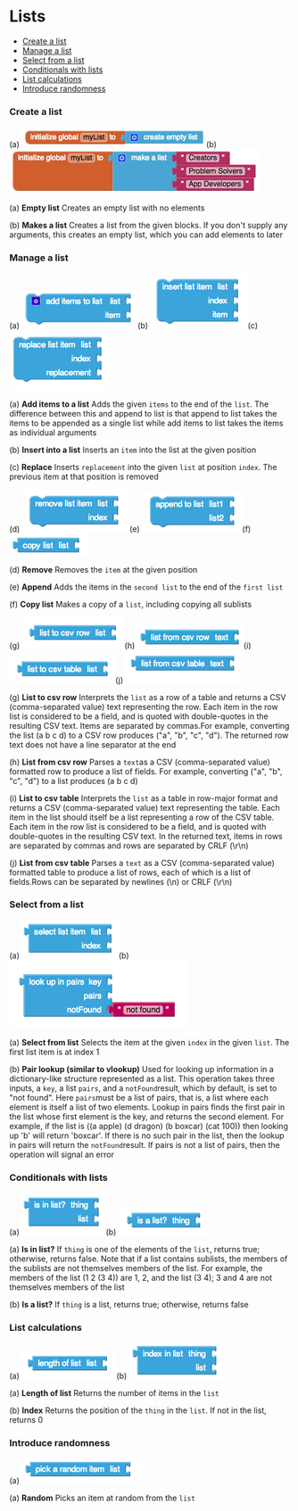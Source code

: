 # Lists

* [Create a list](lists.md#create-a-list)
* [Manage a list](lists.md#manage-a-list)
* [Select from a list](lists.md#select-from-a-list)
* [Conditionals with lists](lists.md#conditionals-with-lists)
* [List calculations](lists.md#list-calculations)
* [Introduce randomness](lists.md#introduce-randomness)

### Create a list

\(a\) ![](../../../.gitbook/assets/list-block-1.png)\(b\)![](../../../.gitbook/assets/list-block-2.png)

\(a\) **Empty list** Creates an empty list with no elements

\(b\) **Makes a list** Creates a list from the given blocks. If you don't supply any arguments, this creates an empty list, which you can add elements to later

### Manage a list

\(a\) ![](../../../.gitbook/assets/list-block-3.png)\(b\) ![](../../../.gitbook/assets/list-block-10.png)\(c\) ![](../../../.gitbook/assets/list-block-11.png)

\(a\) **Add items to a list** Adds the given `items` to the end of the `list`. The difference between this and append to list is that append to list takes the items to be appended as a single list while add items to list takes the items as individual arguments

\(b\) **Insert into a list** Inserts an `item` into the list at the given position

\(c\) **Replace** Inserts `replacement` into the given `list` at position `index`. The previous item at that position is removed

\(d\) ![](../../../.gitbook/assets/list-block-12.png)\(e\) ![](../../../.gitbook/assets/list-block-14.png)\(f\) ![](../../../.gitbook/assets/list-block-13.png)

\(d\) **Remove** Removes the `item` at the given position

\(e\) **Append** Adds the items in the `second list` to the end of the `first list`

\(f\) **Copy list** Makes a copy of a `list`, including copying all sublists

\(g\) ![](../../../.gitbook/assets/list-block-17.png)\(h\) ![](../../../.gitbook/assets/list-block-18.png)\(i\) ![](../../../.gitbook/assets/list-block-19.png)\(j\) ![](../../../.gitbook/assets/list-block-20.png)

\(g\) **List to csv row** Interprets the `list` as a row of a table and returns a CSV \(comma-separated value\) text representing the row. Each item in the row list is considered to be a field, and is quoted with double-quotes in the resulting CSV text. Items are separated by commas.For example, converting the list \(a b c d\) to a CSV row produces \("a", "b", "c", "d"\). The returned row text does not have a line separator at the end

\(h\) **List from csv row** Parses a `text`as a CSV \(comma-separated value\) formatted row to produce a list of fields. For example, converting \("a", "b", "c", "d"\) to a list produces \(a b c d\)

\(i\) **List to csv table** Interprets the `list` as a table in row-major format and returns a CSV \(comma-separated value\) text representing the table. Each item in the list should itself be a list representing a row of the CSV table. Each item in the row list is considered to be a field, and is quoted with double-quotes in the resulting CSV text. In the returned text, items in rows are separated by commas and rows are separated by CRLF \(\r\n\)

\(j\) **List from csv table** Parses a `text` as a CSV \(comma-separated value\) formatted table to produce a list of rows, each of which is a list of fields.Rows can be separated by newlines \(\n\) or CRLF \(\r\n\)

### Select from a list

\(a\) ![](../../../.gitbook/assets/list-block-9.png)\(b\) ![](../../../.gitbook/assets/list-block-16.png)

\(a\) **Select from list** Selects the item at the given `index` in the given `list`. The first list item is at index 1

\(b\) **Pair lookup \(similar to vlookup\)** Used for looking up information in a dictionary-like structure represented as a list. This operation takes three inputs, a `key`, a list `pairs`, and a `notFound`result, which by default, is set to "not found". Here `pairs`must be a list of pairs, that is, a list where each element is itself a list of two elements. Lookup in pairs finds the first pair in the list whose first element is the key, and returns the second element. For example, if the list is \(\(a apple\) \(d dragon\) \(b boxcar\) \(cat 100\)\) then looking up 'b' will return 'boxcar'. If there is no such pair in the list, then the lookup in pairs will return the `notFound`result. If pairs is not a list of pairs, then the operation will signal an error

### Conditionals with lists

\(a\) ![](../../../.gitbook/assets/list-block-5.png)\(b\) ![](../../../.gitbook/assets/list-block-15.png)

\(a\) **Is in list?** If `thing` is one of the elements of the `list`, returns true; otherwise, returns false. Note that if a list contains sublists, the members of the sublists are not themselves members of the list. For example, the members of the list \(1 2 \(3 4\)\) are 1, 2, and the list \(3 4\); 3 and 4 are not themselves members of the list

\(b\) **Is a list?** If `thing` is a list, returns true; otherwise, returns false

### List calculations

\(a\) ![](../../../.gitbook/assets/list-block-6.png)\(b\) ![](../../../.gitbook/assets/list-block-8.png)

\(a\) **Length of list** Returns the number of items in the `list`

\(b\) **Index** Returns the position of the `thing` in the `list`. If not in the list, returns 0

### Introduce randomness

\(a\)![](../../../.gitbook/assets/list-block-7.png)

\(a\) **Random** Picks an item at random from the `list`

